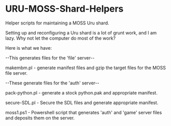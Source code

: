 URU-MOSS-Shard-Helpers
======================

Helper scripts for maintaining a MOSS Uru shard.

Setting up and reconfiguring a Uru shard is a lot of grunt work, and I am lazy.
Why not let the computer do most of the work?

Here is what we have:

--This generates files for the 'file' server--

makembm.pl      - generate manifest files and gzip the target files for the MOSS file server.

--These generate files for the 'auth' server--

pack-python.pl  - generate a stock python.pak and appropriate manifest.

secure-SDL.pl   - Secure the SDL files and generate appropriate manifest.

moss1.ps1 - Powershell script that generates 'auth' and 'game' server files and deposits them on the server.
  